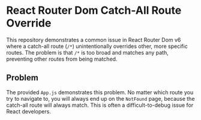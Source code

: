 # React Router Dom Catch-All Route Override

This repository demonstrates a common issue in React Router Dom v6 where a catch-all route (`/*`) unintentionally overrides other, more specific routes.  The problem is that `/*` is too broad and matches any path, preventing other routes from being matched.

## Problem

The provided `App.js` demonstrates this problem.  No matter which route you try to navigate to, you will always end up on the `NotFound` page, because the catch-all route will always match.  This is often a difficult-to-debug issue for React developers.